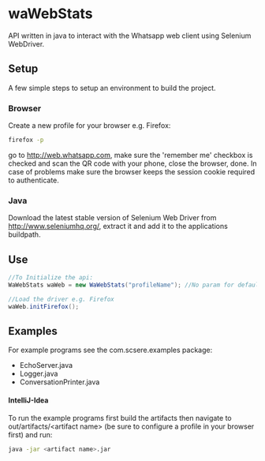 # waWebStats

API written in java to interact with the Whatsapp web client using Selenium WebDriver.

## Setup

A few simple steps to setup an environment to build the project.

### Browser

Create a new profile for your browser e.g. Firefox:
```sh
firefox -p
```

go to http://web.whatsapp.com, make sure the 'remember me' checkbox is checked and scan the QR code with your phone, close the browser, done.
In case of problems make sure the browser keeps the session cookie required to authenticate.

### Java

Download the latest stable version of Selenium Web Driver from http://www.seleniumhq.org/, extract it and add it to the applications buildpath.

## Use

```java
//To Initialize the api:
WaWebStats waWeb = new WaWebStats("profileName"); //No param for default "SELENIUM"

//Load the driver e.g. Firefox
waWeb.initFirefox();
```

## Examples
For example programs see the com.scsere.examples package:

+ EchoServer.java
+ Logger.java
+ ConversationPrinter.java

#### IntelliJ-Idea
To run the example programs first build the artifacts then navigate to out/artifacts/\<artifact name\> (be sure to configure a profile in your browser first) and run:
```bash
java -jar <artifact name>.jar
```